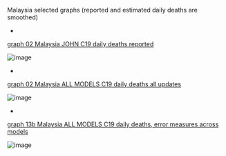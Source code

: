 Malaysia selected graphs (reported and estimated daily deaths are smoothed) 

*

[graph 02 Malaysia JOHN C19 daily deaths reported](https://github.com/pourmalek/CovidLongitudinal/blob/main/output/countries/Malaysia/graph%2002%20Malaysia%20JOHN%20C19%20daily%20deaths%20reported.pdf)

![image](https://github.com/pourmalek/CovidLongitudinal/assets/30849720/aa1562cc-16e4-4c5e-b636-18706cdda611)

*

[graph 02 Malaysia ALL MODELS C19 daily deaths all updates](https://github.com/pourmalek/CovidLongitudinal/blob/main/output/countries/Malaysia/graph%2002%20Malaysia%20ALL%20MODELS%20C19%20daily%20deaths%20all%20updates.pdf)

![image](https://github.com/pourmalek/CovidLongitudinal/assets/30849720/706017e0-5ed6-4b19-8983-bfd944611639)

*

[graph 13b Malaysia ALL MODELS C19 daily deaths, error measures across models](https://github.com/pourmalek/CovidLongitudinal/blob/main/output/countries/Malaysia/graph%2013b%20Malaysia%20ALL%20MODELS%20C19%20daily%20deaths%2C%20error%20measures%20across%20models.pdf)

![image](https://github.com/pourmalek/CovidLongitudinal/assets/30849720/ade5d2cb-83ee-40ea-9f72-62aa80b59c4f)
